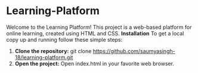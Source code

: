 # Learning-Platform
Welcome to the Learning Platform! This project is a web-based platform for online learning, created using HTML and CSS.
**Installation**
To get a local copy up and running follow these simple steps:

1) **Clone the repository:**
          git clone https://github.com/saumyasingh-18/learning-platform.git
2) **Open the project:**
          Open index.html in your favorite web browser.   
